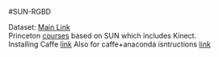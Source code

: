 #SUN-RGBD

Dataset: [Main Link](http://rgbd.cs.princeton.edu/)  
Princeton [courses](http://3dvision.princeton.edu/courses.html) based on SUN which includes Kinect.  
Installing Caffe [link](http://caffe.berkeleyvision.org/install_apt.html)
Also for caffe+anaconda isntructions [link](https://gist.github.com/FrancoisPl/e7375c3a08c1b73d5547709e97405253)  

